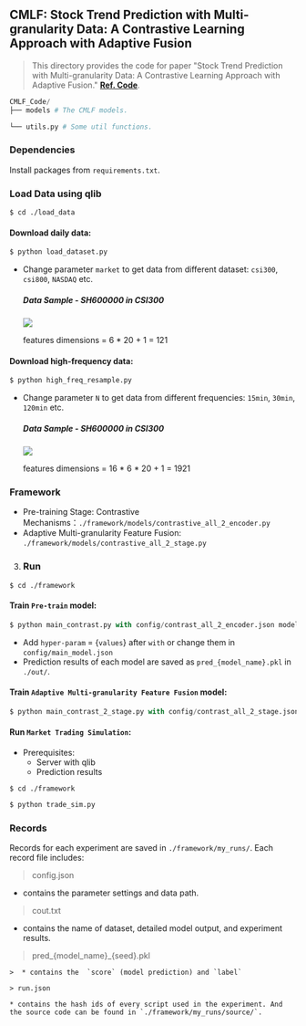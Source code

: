 ## CMLF: Stock Trend Prediction with Multi-granularity Data: A Contrastive Learning Approach with Adaptive Fusion

> This directory provides the code for paper "Stock Trend Prediction with Multi-granularity Data: A Contrastive Learning Approach with Adaptive Fusion." [**Ref. Code**](https://github.com/CMLF-git-dev/CMLF).

```python
CMLF_Code/
├── models # The CMLF models.

└── utils.py # Some util functions.
```



### **Dependencies**

Install packages from `requirements.txt`.  

### **Load Data using qlib**
```linux
$ cd ./load_data
```

#### Download daily data:

```python
$ python load_dataset.py
```
* Change parameter `market` to get data from different dataset: `csi300`, `csi800`, `NASDAQ` etc.

  ##### Data Sample - SH600000 in CSI300

  ![](https://ftp.bmp.ovh/imgs/2021/02/28e2e1b545cf8ffc.png)

  features dimensions = 6 * 20 + 1 = 121

#### Download high-frequency data:

```python
$ python high_freq_resample.py
```

* Change parameter `N` to get data from different frequencies: `15min`, `30min`, `120min` etc.

  ##### Data Sample - SH600000 in CSI300

     ![](https://ftp.bmp.ovh/imgs/2021/02/21213511c92c4c44.png)

  features dimensions = 16 * 6 * 20 + 1 = 1921



### **Framework**

* Pre-training Stage: Contrastive Mechanisms：`./framework/models/contrastive_all_2_encoder.py`
* Adaptive Multi-granularity Feature Fusion: `./framework/models/contrastive_all_2_stage.py`
3. ### **Run**
  ```linux
  $ cd ./framework
  ```

  #### Train `Pre-train` model:

  ```python
  $ python main_contrast.py with config/contrast_all_2_encoder.json model_name=contrastive_all_2_encoder
  ```

  * Add `hyper-param` = {`values`} after `with` or change them in `config/main_model.json`
  * Prediction results of each model are saved as `pred_{model_name}.pkl` in `./out/`.

  #### Train `Adaptive Multi-granularity Feature Fusion` model:

  ```python
  $ python main_contrast_2_stage.py with config/contrast_all_2_stage.json model_name=contrastive_all_2_stage
  ```


  #### Run `Market Trading Simulation`:
  * Prerequisites:   
  	* Server with qlib
  	* Prediction results 
  ```linux
  $ cd ./framework
  ```
  ```python
  $ python trade_sim.py
  ```


### **Records**

Records for each experiment are saved in `./framework/my_runs/`. 
Each record file includes: 

> config.json
* contains the parameter settings and data path.

> cout.txt
* contains the name of dataset, detailed model output, and experiment results.

> pred_{model_name}_{seed}.pkl

  >
	>  * contains the  `score` (model prediction) and `label`

	> run.json
	
	* contains the hash ids of every script used in the experiment. And the source code can be found in `./framework/my_runs/source/`.

